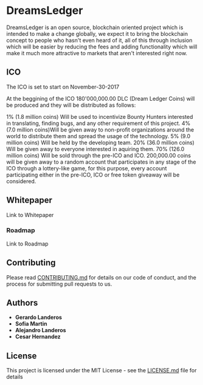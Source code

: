 # DreamsLedger

DreamsLedger is an open source, blockchain oriented project which is intended to make a change globally, we expect it to bring the blockchain concept to people who hasn't even heard of it, all of this through inclusion which will be easier by reducing the fees and adding functionality which will make it much more attractive to markets that aren't interested right now. 

## ICO

The ICO is set to start on November-30-2017

At the beggining of the ICO 180'000,000.00 DLC (Dream Ledger Coins) will be produced and they will be distributed as follows:

  1% (1.8 million coins) Will be used to incentivize Bounty Hunters interested in translating, finding bugs, and any other     requirement of this project.
  4% (7.0 million coins)Will be given away to non-profit organizations around the world to distribute them and spread the       usage of the technology.
  5% (9.0 million coins) Will be held by the developing team.
  20% (36.0 million coins) Will be given away to everyone interested in aquiring them.
  70% (126.0 million coins) Will be sold through the pre-ICO and ICO.
  200,000.00 coins will be given away to a random account that participates in any stage of the ICO through a lottery-like     game, for this purpose, every account participating either in the pre-ICO, ICO or free token giveaway will be considered. 

## Whitepaper

Link to Whitepaper

### Roadmap

Link to Roadmap

## Contributing

Please read [CONTRIBUTING.md](https://gist.github.com/PurpleBooth/b24679402957c63ec426) for details on our code of conduct, and the process for submitting pull requests to us.

## Authors

* **Gerardo Landeros** 
* **Sofia Martin**
* **Alejandro Landeros**
* **Cesar Hernandez**

## License

This project is licensed under the MIT License - see the [LICENSE.md](LICENSE.md) file for details
